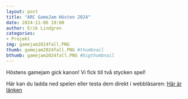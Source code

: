```yaml
---
layout: post
title: "ARC GameJam Hösten 2024"
date: 2024-11-06 19:00
author: Erik Lindgren
categories: 
- Projekt
img: gamejam2024fall.PNG
thumb: gamejam2024fall.PNG #thumbnail
bthumb: gamejam2024fall.PNG #bigthumbnail
---
```

Höstens gamejam gick kanon! Vi fick till två stycken spel!
<!--more-->
Här kan du ladda ned spelen eller testa dem direkt i webbläsaren: [Här är länken](https://itch.io/jam/arc-game-jam-fall-2024)
